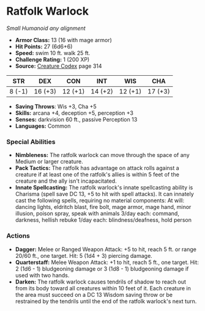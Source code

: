 # Ratfolk Warlock

*Small* *Humanoid* *any alignment*

- **Armor Class:** 13 (16 with mage armor)
- **Hit Points:** 27 (6d6+6)
- **Speed:** swim 10 ft. walk 25 ft.
- **Challenge Rating:** 1 (200 XP)
- **Source:** [Creature Codex](https://koboldpress.com/kpstore/product/creature-codex-for-5th-edition-dnd) page 314

| STR | DEX | CON | INT | WIS | CHA |
| --- | --- | --- | --- | --- | --- |
| 8 (-1) | 16 (+3) | 12 (+1) | 14 (+2) | 12 (+1) | 17 (+3) |

- **Saving Throws**: Wis +3, Cha +5
- **Skills:** arcana +4, deception +5, perception +3
- **Senses:** darkvision 60 ft., passive Perception 13
- **Languages:** Common

### Special Abilities

- **Nimbleness:** The ratfolk warlock can move through the space of any Medium or larger creature.
- **Pack Tactics:** The ratfolk has advantage on attack rolls against a creature if at least one of the ratfolk's allies is within 5 feet of the creature and the ally isn't incapacitated.
- **Innate Spellcasting:** The ratfolk warlock's innate spellcasting ability is Charisma (spell save DC 13, +5 to hit with spell attacks). It can innately cast the following spells, requiring no material components:
At will: dancing lights, eldritch blast, fire bolt, mage armor, mage hand, minor illusion, poison spray, speak with animals
3/day each: command, darkness, hellish rebuke
1/day each: blindness/deafness, hold person

### Actions

- **Dagger:** Melee or Ranged Weapon Attack: +5 to hit, reach 5 ft. or range 20/60 ft., one target. Hit: 5 (1d4 + 3) piercing damage.
- **Quarterstaff:** Melee Weapon Attack: +1 to hit, reach 5 ft., one target. Hit: 2 (1d6 - 1) bludgeoning damage or 3 (1d8 - 1) bludgeoning damage if used with two hands.
- **Darken:** The ratfolk warlock causes tendrils of shadow to reach out from its body toward all creatures within 10 feet of it. Each creature in the area must succeed on a DC 13 Wisdom saving throw or be restrained by the tendrils until the end of the ratfolk warlock's next turn.


